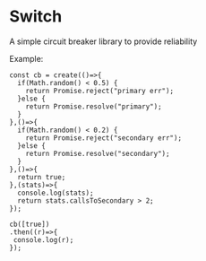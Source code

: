 # Switch
A simple circuit breaker library to provide reliability

Example:
```
const cb = create(()=>{
  if(Math.random() < 0.5) {
    return Promise.reject("primary err");
  }else {
    return Promise.resolve("primary");
  }
},()=>{
  if(Math.random() < 0.2) {
    return Promise.reject("secondary err");
  }else {
    return Promise.resolve("secondary");
  }
},()=>{
  return true;
},(stats)=>{
  console.log(stats);
  return stats.callsToSecondary > 2;
});

cb([true])
.then((r)=>{
 console.log(r);
});
```


